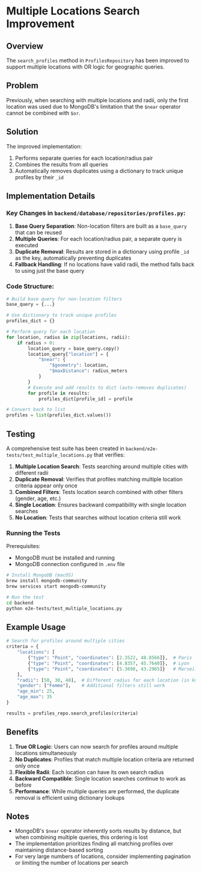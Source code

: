 # Multiple Locations Search Improvement

## Overview
The `search_profiles` method in `ProfilesRepository` has been improved to support multiple locations with OR logic for geographic queries.

## Problem
Previously, when searching with multiple locations and radii, only the first location was used due to MongoDB's limitation that the `$near` operator cannot be combined with `$or`.

## Solution
The improved implementation:
1. Performs separate queries for each location/radius pair
2. Combines the results from all queries
3. Automatically removes duplicates using a dictionary to track unique profiles by their `_id`

## Implementation Details

### Key Changes in `backend/database/repositories/profiles.py`:

1. **Base Query Separation**: Non-location filters are built as a `base_query` that can be reused
2. **Multiple Queries**: For each location/radius pair, a separate query is executed
3. **Duplicate Removal**: Results are stored in a dictionary using profile `_id` as the key, automatically preventing duplicates
4. **Fallback Handling**: If no locations have valid radii, the method falls back to using just the base query

### Code Structure:
```python
# Build base query for non-location filters
base_query = {...}

# Use dictionary to track unique profiles
profiles_dict = {}

# Perform query for each location
for location, radius in zip(locations, radii):
    if radius > 0:
        location_query = base_query.copy()
        location_query["location"] = {
            "$near": {
                "$geometry": location,
                "$maxDistance": radius_meters
            }
        }
        # Execute and add results to dict (auto-removes duplicates)
        for profile in results:
            profiles_dict[profile_id] = profile

# Convert back to list
profiles = list(profiles_dict.values())
```

## Testing

A comprehensive test suite has been created in `backend/e2e-tests/test_multiple_locations.py` that verifies:

1. **Multiple Location Search**: Tests searching around multiple cities with different radii
2. **Duplicate Removal**: Verifies that profiles matching multiple location criteria appear only once
3. **Combined Filters**: Tests location search combined with other filters (gender, age, etc.)
4. **Single Location**: Ensures backward compatibility with single location searches
5. **No Location**: Tests that searches without location criteria still work

### Running the Tests

Prerequisites:
- MongoDB must be installed and running
- MongoDB connection configured in `.env` file

```bash
# Install MongoDB (macOS)
brew install mongodb-community
brew services start mongodb-community

# Run the test
cd backend
python e2e-tests/test_multiple_locations.py
```

## Example Usage

```python
# Search for profiles around multiple cities
criteria = {
    "locations": [
        {"type": "Point", "coordinates": [2.3522, 48.8566]},  # Paris
        {"type": "Point", "coordinates": [4.8357, 45.7640]},  # Lyon
        {"type": "Point", "coordinates": [5.3698, 43.2965]}   # Marseille
    ],
    "radii": [50, 30, 40],  # Different radius for each location (in km)
    "gender": ["Femme"],    # Additional filters still work
    "age_min": 25,
    "age_max": 35
}

results = profiles_repo.search_profiles(criteria)
```

## Benefits

1. **True OR Logic**: Users can now search for profiles around multiple locations simultaneously
2. **No Duplicates**: Profiles that match multiple location criteria are returned only once
3. **Flexible Radii**: Each location can have its own search radius
4. **Backward Compatible**: Single location searches continue to work as before
5. **Performance**: While multiple queries are performed, the duplicate removal is efficient using dictionary lookups

## Notes

- MongoDB's `$near` operator inherently sorts results by distance, but when combining multiple queries, this ordering is lost
- The implementation prioritizes finding all matching profiles over maintaining distance-based sorting
- For very large numbers of locations, consider implementing pagination or limiting the number of locations per search

